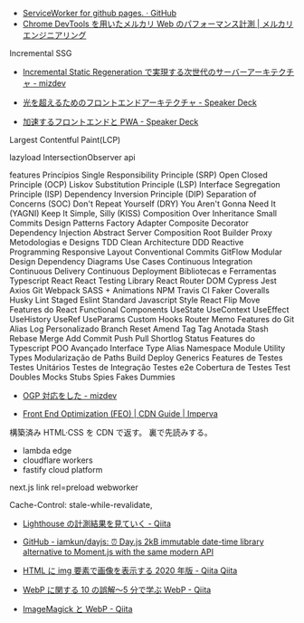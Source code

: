 - [ServiceWorker for github pages. · GitHub](https://gist.github.com/kosamari/7c5d1e8449b2fbc97d372675f16b566e)
- [Chrome DevTools を用いたメルカリ Web のパフォーマンス計測 | メルカリエンジニアリング](https://engineering.mercari.com/blog/entry/2018-12-12-090156/)

Incremental SSG

- [Incremental Static Regeneration で実現する次世代のサーバーアーキテクチャ - mizdev](https://mizchi.dev/202005182044-awesome-next-issg)

- [光を超えるためのフロントエンドアーキテクチャ - Speaker Deck](https://speakerdeck.com/mizchi/guang-wochao-erutamefalsehurontoendoakitekutiya?slide=82)

- [加速するフロントエンドと PWA - Speaker Deck](https://speakerdeck.com/mizchi/jia-su-suruhurontoendotopwa?slide=73)

Largest Contentful Paint(LCP)

lazyload IntersectionObserver api

features<!--{{{-->
Princípios
Single Responsibility Principle (SRP)
Open Closed Principle (OCP)
Liskov Substitution Principle (LSP)
Interface Segregation Principle (ISP)
Dependency Inversion Principle (DIP)
Separation of Concerns (SOC)
Don't Repeat Yourself (DRY)
You Aren't Gonna Need It (YAGNI)
Keep It Simple, Silly (KISS)
Composition Over Inheritance
Small Commits
Design Patterns
Factory
Adapter
Composite
Decorator
Dependency Injection
Abstract Server
Composition Root
Builder
Proxy
Metodologias e Designs
TDD
Clean Architecture
DDD
Reactive Programming
Responsive Layout
Conventional Commits
GitFlow
Modular Design
Dependency Diagrams
Use Cases
Continuous Integration
Continuous Delivery
Continuous Deployment
Bibliotecas e Ferramentas
Typescript
React
React Testing Library
React Router DOM
Cypress
Jest
Axios
Git
Webpack
SASS + Animations
NPM
Travis CI
Faker
Coveralls
Husky
Lint Staged
Eslint
Standard Javascript Style
React Flip Move
Features do React
Functional Components
UseState
UseContext
UseEffect
UseHistory
UseRef
UseParams
Custom Hooks
Router
Memo
Features do Git
Alias
Log Personalizado
Branch
Reset
Amend
Tag
Tag Anotada
Stash
Rebase
Merge
Add
Commit
Push
Pull
Shortlog
Status
Features do Typescript
POO Avançado
Interface
Type Alias
Namespace
Module
Utility Types
Modularização de Paths
Build
Deploy
Generics
Features de Testes
Testes Unitários
Testes de Integração
Testes e2e
Cobertura de Testes
Test Doubles
Mocks
Stubs
Spies
Fakes
Dummies

<!--}}}-->

- [OGP 対応をした - mizdev](https://mizchi.dev/202006211925-support-ogp)

- [Front End Optimization (FEO) | CDN Guide | Imperva](https://www.imperva.com/learn/performance/front-end-optimization-feo/)

構築済み HTML·CSS を CDN で返す。
裏で先読みする。

- lambda edge
- cloudflare workers
- fastify cloud platform

next.js link rel=preload
webworker

Cache-Control: stale-while-revalidate,

- [Lighthouse の計測結果を見ていく - Qiita](https://qiita.com/nightyknite/items/22d9f818dbab9bf171a3)

- [GitHub - iamkun/dayjs: ⏰ Day.js 2kB immutable date-time library alternative to Moment.js with the same modern API](https://github.com/iamkun/dayjs)

- [HTML に img 要素で画像を表示する 2020 年版 - Qiita Qiita](https://qiita.com/hibikikudo/items/853aafe32ad7900712c8)

- [WebP に関する 10 の誤解〜5 分で学ぶ WebP - Qiita](https://qiita.com/miyanaga/items/1c8d0f8c2f44d8c3b5b5)

- [ImageMagick と WebP - Qiita](https://qiita.com/yoya/items/0848a6b0b39db4cd57c2)
